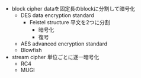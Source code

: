 - block cipher
    dataを固定長のblockに分割して暗号化
    - DES data encryption standard
        - Feistel structure
            平文を2つに分割
            - 暗号化
            - 復号
    - AES advanced encryption standard
    - Blowfish
- stream cipher
    単位ごとに逐一暗号化
    - RC4
    - MUGI
